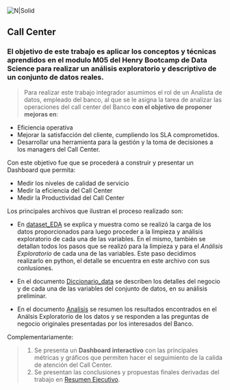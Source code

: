 ![N|Solid](https://encrypted-tbn0.gstatic.com/images?q=tbn:ANd9GcSyWEMAsO2fStc8YIGr9f-co5h7D84aCB_E0A&usqp=CAU)

## Call Center

### El objetivo de este trabajo es aplicar los conceptos y técnicas aprendidos en el modulo M05 del Henry Bootcamp de Data Science para realizar un análisis exploratorio y descriptivo de un conjunto de datos reales.

> Para realizar este trabajo integrador asumimos el rol de un Analista de datos, empleado del banco, al que se le asigna la tarea de analizar las operaciones del call center del Banco **con el objetivo de proponer mejoras en**:

- Eficiencia operativa
- Mejorar la satisfacción del cliente, cumpliendo los SLA comprometidos.
- Desarrollar una herramienta para la gestión y la toma de decisiones a los managers del Call Center.

Con este objetivo fue que se procederá a construir y presentar un Dashboard que permita:

- Medir los niveles de calidad de servicio
- Medir la eficiencia del Call Center
- Medir la Productividad del Call Center

Los principales archivos que ilustran el proceso realizado son:

- En [dataset_EDA](dataset_EDA.ipynb) se explica y muestra como se realizó la carga de los datos proporcionados para luego proceder a la limpieza y análisis exploratorio de cada una de las variables. En el mismo, también se detallan todos los pasos que se realizó para la limpieza y para el _Análisis Exploratorio_ de cada una de las variables. Este paso decidimos realizarlo en python, el detalle se encuentra en este archivo con sus conlusiones.

- En el documento [Diccionario_data](Diccionario_data.md) se describen los detalles del negocio y de cada una de las variables del conjunto de datos, en su análisis preliminar.
- En el documento [Analisis](Analisis.ipynb) se resumen los resultados encontrados en el Análsis Exploratorio de los datos y se responden a las preguntas de negocio originales presentadas por los interesados del Banco.

Complementariamente:

> 1. Se presenta un **Dashboard interactivo** con las principales métricas y gráficos que permiten hacer el seguimiento de la calida de atención del Call Center.
> 2. Se presentan las conclusiones y propuestas finales derivadas del trabajo en [Resumen Ejecutivo](Resumen_Ejecutivo.ipynb).

